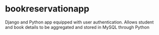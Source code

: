 # bookreservationapp
Django and Python app equipped with user authentication. Allows student and book details to be aggregated and stored in MySQL through Python

